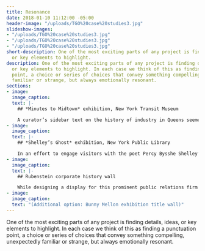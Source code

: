 ```yaml
---
title: Resonance
date: 2018-01-10 11:12:00 -05:00
header-image: "/uploads/TGO%20case%20studies3.jpg"
slideshow-images:
- "/uploads/TGO%20case%20studies3.jpg"
- "/uploads/TGO%20case%20studies3.jpg"
- "/uploads/TGO%20case%20studies3.jpg"
short-description: One of the most exciting parts of any project is finding details, ideas,
  or key elements to highlight.
description: One of the most exciting parts of any project is finding details, ideas,
  or key elements to highlight. In each case we think of this as finding a punctuation
  point, a choice or series of choices that convey something compelling, unexpectedly
  familiar or strange, but always emotionally resonant.
sections:
- image:
  image_caption:
  text: |-
    ## *Minutes to Midtown* exhibition, New York Transit Museum

    A curator’s sidebar text on the history of industry in Queens seemed abstract. Further research revealed that Queens has been the origin and home of many great American companies. Why not design a “Made in Queens” wall of logos and include some vintage packaging?
- image:
  image_caption:
  text: |-
    ## *Shelley’s Ghost* exhibition, New York Public Library

    In an effort to engage visitors with the poet Percy Bysshe Shelley’s ideas, and to help fulfill the brief to design a dynamic and dramatic exhibition, we suggested four keepsake cards to be made available free of charge in the gallery. We printed the cards letterpress on thick paper and distributed them from a vintage library card catalog drawer.
- image:
  image_caption:
  text: |-
    ## Rubenstein corporate history wall

    While designing a display for this prominent public relations firm with a long history, we sifted through scores of vintage company photos and artifacts. One thing stood out: a collection of founder’s vintage A–Z Rolodexes. We had them photographed and featured prominently on the final wall. History, connections, and influence compressed into one shot.
- image:
  image_caption:
  text: "(Additional option: Bunny Mellon exhibition title wall)"
---
```


One of the most exciting parts of any project is finding details, ideas, or key elements to highlight. In each case we think of this as finding a punctuation point, a choice or series of choices that convey something compelling, unexpectedly familiar or strange, but always emotionally resonant.
